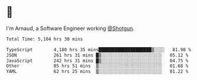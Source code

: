 # 👋

I'm Arnaud, a Software Engineer working [@Shotgun](https://shotgun.live).

<!--START_SECTION:waka-->

```txt
Total Time: 5,104 hrs 30 mins

TypeScript        4,180 hrs 35 mins████████████████████▒░░░░   81.90 %
JSON              261 hrs 31 mins █▒░░░░░░░░░░░░░░░░░░░░░░░   05.12 %
JavaScript        242 hrs 31 mins █▒░░░░░░░░░░░░░░░░░░░░░░░   04.75 %
Other             85 hrs 51 mins  ▒░░░░░░░░░░░░░░░░░░░░░░░░   01.68 %
YAML              62 hrs 25 mins  ▒░░░░░░░░░░░░░░░░░░░░░░░░   01.22 %
```

<!--END_SECTION:waka-->
